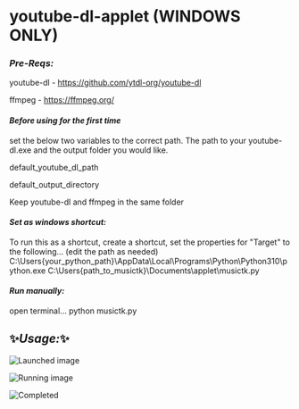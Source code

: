 # youtube-dl-applet (WINDOWS ONLY)

### _Pre-Reqs:_

youtube-dl - https://github.com/ytdl-org/youtube-dl

ffmpeg - https://ffmpeg.org/

#### _Before using for the first time_
set the below two variables to the correct path. The path to your youtube-dl.exe and the output folder you would like. 


default_youtube_dl_path 

default_output_directory

Keep youtube-dl and ffmpeg in the same folder

#### _Set as windows shortcut:_
To run this as a shortcut, create a shortcut, set the properties for "Target" to the following... (edit the path as needed)
C:\Users\{your_python_path}\AppData\Local\Programs\Python\Python310\python.exe C:\Users\{path_to_musictk}\Documents\applet\musictk.py

#### _Run manually:_
open terminal... python musictk.py



## ✨_Usage:_✨
![Launched image](https://cdn.discordapp.com/attachments/280776371779928074/1153069407027855390/image.png)

![Running image](https://cdn.discordapp.com/attachments/280776371779928074/1153068704100253767/image.png)

![Completed](https://cdn.discordapp.com/attachments/280776371779928074/1153069065703800933/image.png)


